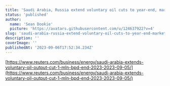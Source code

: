 ```yaml
---
title: 'Saudi Arabia, Russia extend voluntary oil cuts to year-end, markets jump'
status: 'published'
author:
  name: 'Sean Dookie'
  picture: 'https://avatars.githubusercontent.com/u/124637922?v=4'
slug: 'saudi-arabia-russia-extend-voluntary-oil-cuts-to-year-end-markets-jump'
description: ''
coverImage: ''
publishedAt: '2023-09-06T17:52:34.234Z'
---
```


[https://www.reuters.com/business/energy/saudi-arabia-extends-voluntary-oil-output-cut-1-mln-bpd-end-2023-2023-09-05/](https://www.reuters.com/business/energy/saudi-arabia-extends-voluntary-oil-output-cut-1-mln-bpd-end-2023-2023-09-05/)

